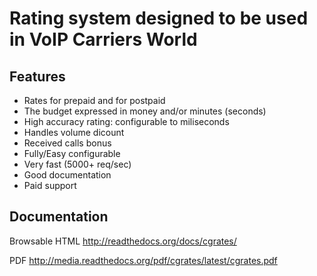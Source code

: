 # Rating system designed to be used in VoIP Carriers World #

## Features ##
+ Rates for prepaid and for postpaid
+ The budget expressed in money and/or minutes (seconds)
+ High accuracy rating: configurable to miliseconds
+ Handles volume dicount
+ Received calls bonus
+ Fully/Easy configurable 
+ Very fast (5000+ req/sec)
+ Good documentation
+ Paid support

## Documentation ##
Browsable HTML http://readthedocs.org/docs/cgrates/

PDF http://media.readthedocs.org/pdf/cgrates/latest/cgrates.pdf
